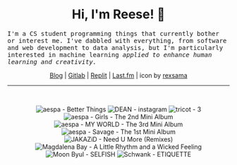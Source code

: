 <h1 align="center">Hi, I'm Reese! 👋</h1>

<p><samp>I'm a CS student programming things that currently bother or interest me. I've dabbled with everything, from software and web development to data analysis, but I'm particularly interested in machine learning <i>applied to enhance human learning and creativity.</i></p></samp>

<p align="center">
 <a href="https://renys.dev">Blog</a> | <a href="https://gitlab.com/renys">Gitlab</a> | <a href="https://replit.com/@renys">Replit</a> | <a href="https://last.fm/user/i-dle">Last.fm</a> | icon by <a href="https://deviantart.com/rexsama">rexsama</a>
</p>

<hr class="dotted">
<br>
<!-- lastfm -->
<p align="center"><img src="https://lastfm.freetls.fastly.net/i/u/64s/1baa7610b225c971aba5044607a2ec89.jpg" title="aespa - Better Things"> <img src="https://lastfm.freetls.fastly.net/i/u/64s/8cb894f5228ac60063855967d7789f2e.png" title="DEAN - instagram"> <img src="https://lastfm.freetls.fastly.net/i/u/64s/7fa5bd9d654a908dc960de83bc181183.jpg" title="tricot - 3"> <img src="https://lastfm.freetls.fastly.net/i/u/64s/442d5723f86b5bc015b70d18326f77cf.jpg" title="aespa - Girls - The 2nd Mini Album"> <img src="https://lastfm.freetls.fastly.net/i/u/64s/3b96f9008abaa1134b17b8752abc3f78.jpg" title="aespa - MY WORLD - The 3rd Mini Album"> <img src="https://lastfm.freetls.fastly.net/i/u/64s/9686de538a7ca3b967de4cc7e76e316b.jpg" title="aespa - Savage - The 1st Mini Album"> <img src="https://lastfm.freetls.fastly.net/i/u/64s/f264d125f31744afc499c5de176a117b.jpg" title="JAKAZiD - Need U More (Remixes)"> <img src="https://lastfm.freetls.fastly.net/i/u/64s/9322717e6a4cd9fa1fc0ddaf6cc69b58.jpg" title="Magdalena Bay - A Little Rhythm and a Wicked Feeling"> <img src="https://lastfm.freetls.fastly.net/i/u/64s/ce4974fb2f430210413c1b51d4a204b0.jpg" title="Moon Byul - SELFISH"> <img src="https://lastfm.freetls.fastly.net/i/u/64s/0e0aebcbd09a169710296907b956994a.jpg" title="Schwank - ETIQUETTE"> </p>
